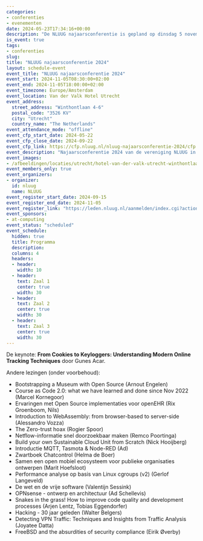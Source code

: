 ```yaml
---
categories:
- conferenties
- evenementen
date: 2024-05-23T17:34:16+00:00
description: "De NLUUG najaarsconferentie is gepland op dinsdag 5 november 2024 in het Van der Valk Hotel Utrecht."
is_event: true
tags:
- conferenties
slug:
title: "NLUUG najaarsconferentie 2024"
layout: schedule-event
event_title: "NLUUG najaarsconferentie 2024"
event_start: 2024-11-05T08:30:00+02:00
event_end: 2024-11-05T18:00:00+02:00
event_timezone: Europe/Amsterdam
event_location: Van der Valk Hotel Utrecht
event_address:
  street_address: "Winthontlaan 4-6"
  postal_code: "3526 KV"
  city: "Utrecht"
  country_name: "The Netherlands"
event_attendance_mode: "offline"
event_cfp_start_date: 2024-05-22
event_cfp_close_date: 2024-09-22
event_cfp_link: https://cfp.nluug.nl/nluug-najaarsconferentie-2024/cfp
event_description: "Najaarsconferentie 2024 van de vereniging NLUUG in het Van der Valk Hotel te Utrecht"
event_images:
- /afbeeldingen/locaties/utrecht/hotel-van-der-valk-utrecht-winthontlaan.jpg
event_members_only: true
event_organizers:
- organizer:
  id: nluug
  name: NLUUG
event_register_start_date: 2024-09-15
event_register_end_date: 2024-11-05
event_register_link: "https://leden.nluug.nl/aanmelden/index.cgi?action=event"
event_sponsors:
- at-computing
event_status: "scheduled"
event_schedule:
  hidden: true
  title: Programma
  description:
  columns: 4
  headers:
  - header:
    width: 10
  - header:
    text: Zaal 1
    center: true
    width: 30
  - header:
    text: Zaal 2
    center: true
    width: 30
  - header:
    text: Zaal 3
    center: true
    width: 30
---
```


De keynote: **From Cookies to Keyloggers: Understanding Modern Online Tracking Techniques** door Gunes Acar.

Andere lezingen (onder voorbehoud):
* Bootstrapping a Museum with Open Source (Arnout Engelen)
* Course as Code 2.0: what we have learned and done since Nov 2022 (Marcel Kornegoor)
* Ervaringen met Open Source implementaties voor openEHR (Rix Groenboom, Nils)
* Introduction to WebAssembly: from browser-based to server-side (Alessandro Vozza)
* The Zero-trust hoax (Rogier Spoor)
* Netflow-informatie snel doorzoekbaar maken (Remco Poortinga)
* Build your own Sustainable Cloud Unit from Scratch (Nick Hooijberg)
* Introductie MQTT, Tasmota & Node-RED (Ad)
* Zwartboek Chatcontrol (Helma de Boer)
* Samen een open mobiel ecosysteem voor publieke organisaties ontwerpen (Marit Hoefsloot)
* Performance analyse op basis van Linux cgroups (v2) (Gerlof Langeveld)
* De wet en de vrije software  (Valentijn Sessink)
* OPNsense - ontwerp en architectuur (Ad Schellevis)
* Snakes in the grass! How to improve code quality and development processes (Arjen Lentz, Tobias Eggendorfer)
* Hacking - 30 jaar geleden (Walter Belgers)
* Detecting VPN Traffic: Techniques and Insights from Traffic Analysis (Joyatee Datta)
* FreeBSD and the absurdities of security compliance (Eirik Øverby)
